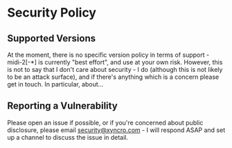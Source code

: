 # Security Policy

## Supported Versions

At the moment, there is no specific version policy in terms of support - midi-2[-*] is currently "best effort", and use at your own risk. However, this is not to say that I don't care about security - I do (although this is not likely to be an attack surface), and if there's anything which is a concern please get in touch. In particular, about...

## Reporting a Vulnerability

Please open an issue if possible, or if you're concerned about public disclosure, please email security@xyncro.com - I will respond ASAP and set up a channel to discuss the issue in detail.
